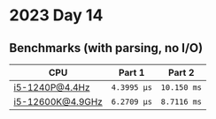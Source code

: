 # 2023 Day 14

## Benchmarks (with parsing, no I/O)

| CPU              | Part 1      | Part 2      |
| ---------------- | ----------- | ----------- |
| i5-1240P@4.4Hz   | `4.3995 µs` | `10.150 ms` |
| i5-12600K@4.9GHz | `6.2709 µs` | `8.7116 ms` |
